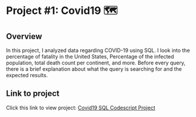# Project #1: Covid19 🗺️ 

## Overview
In this project, I analyzed data regarding COVID-19 using SQL. I look into the percentage of fatality in the United States, Percentage of the infected population, total death count per continent, and more. Before every query, there is a brief explanation about what the query is searching for and the expected results. 

## Link to project

Click this link to view project: [Covid19 SQL Codescript Project](https://github.com/gigimontes/SQL-Projects/blob/e582c86e7c55b9fa329820cf42cc54469919ec0d/Covid19-SQL-Codescript)
